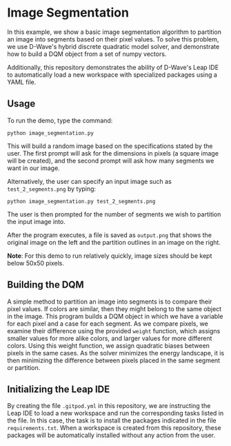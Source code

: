 # Image Segmentation

In this example, we show a basic image segmentation algorithm to partition an image into segments based on their pixel values.  To solve this problem, we use D-Wave's hybrid discrete quadratic model solver, and demonstrate how to build a DQM object from a set of numpy vectors.

Additionally, this repository demonstrates the ability of D-Wave's Leap IDE to automatically load a new workspace with specialized packages using a YAML file.

## Usage

To run the demo, type the command:

```python image_segmentation.py```

This will build a random image based on the specifications stated by the user.  The first prompt will ask for the dimensions in pixels (a square image will be created), and the second prompt will ask how many segments we want in our image.

Alternatively, the user can specify an input image such as ```test_2_segments.png``` by typing:

```python image_segmentation.py test_2_segments.png```

The user is then prompted for the number of segments we wish to partition the input image into.

After the program executes, a file is saved as ```output.png``` that shows the original image on the left and the partition outlines in an image on the right.

**Note**: For this demo to run relatively quickly, image sizes should be kept below 50x50 pixels.

## Building the DQM

A simple method to partition an image into segments is to compare their pixel values.  If colors are similar, then they might belong to the same object in the image. This program builds a DQM object in which we have a variable for each pixel and a case for each segment.  As we compare pixels, we examine their difference using the provided ```weight``` function, which assigns smaller values for more alike colors, and larger values for more different colors.  Using this weight function, we assign quadratic biases between pixels in the same cases.  As the solver minimizes the energy landscape, it is then minimizing the difference between pixels placed in the same segment or partition.

## Initializing the Leap IDE

By creating the file ```.gitpod.yml``` in this repository, we are instructing the Leap IDE to load a new workspace and run the corresponding tasks listed in the file.  In this case, the task is to install the packages indicated in the file ```requirements.txt```.  When a workspace is created from this repository, these packages will be automatically installed without any action from the user.
